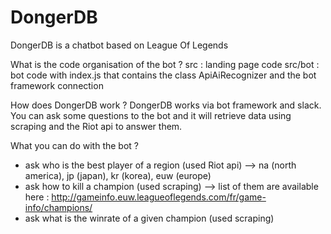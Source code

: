 # DongerDB

DongerDB is a chatbot based on League Of Legends

What is the code organisation of the bot ? 
  src : landing page code
  src/bot : bot code with index.js that contains the class ApiAiRecognizer and the bot framework connection

How does DongerDB work ? 
  DongerDB works via bot framework and slack. 
  You can ask some questions to the bot and it will retrieve data using scraping and the Riot api to answer them. 
  
What you can do with the bot ? 

  - ask who is the best player of a region (used Riot api) --> na (north america), jp (japan), kr (korea), euw (europe)
  - ask how to kill a champion (used scraping) --> list of them are available here : http://gameinfo.euw.leagueoflegends.com/fr/game-info/champions/ 
  - ask what is the winrate of a given champion (used scraping)




